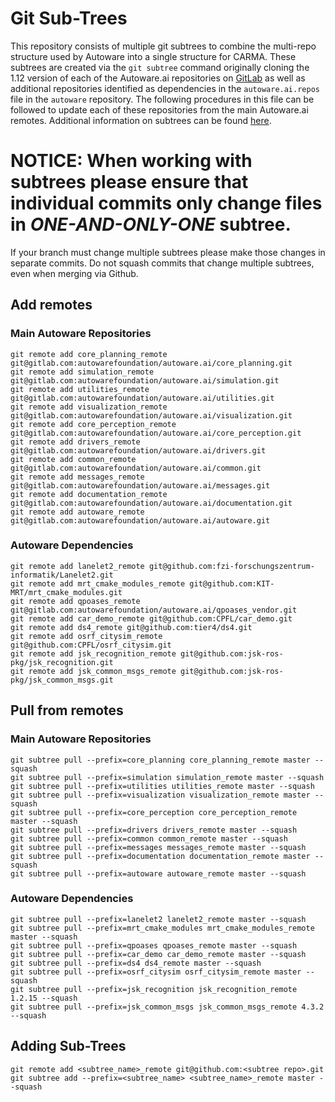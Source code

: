 # Git Sub-Trees

This repository consists of multiple git subtrees to combine the multi-repo structure used by Autoware into a single structure for CARMA. These subtrees are created via the `git subtree` command originally cloning the 1.12 version of each of the Autoware.ai repositories on [GitLab](https://gitlab.com/autowarefoundation/autoware.ai) as well as additional repositories identified as dependencies in the `autoware.ai.repos` file in the `autoware` repository. The following procedures in this file can be followed to update each of these repositories from the main Autoware.ai remotes. Additional information on subtrees can be found [here](https://blog.developer.atlassian.com/the-power-of-git-subtree/).

# NOTICE: When working with subtrees please ensure that individual commits only change files in *ONE-AND-ONLY-ONE* subtree.
If your branch must change multiple subtrees please make those changes in separate commits. Do not squash commits that change multiple subtrees, even when merging via Github.

## Add remotes

### Main Autoware Repositories

```shell
git remote add core_planning_remote git@gitlab.com:autowarefoundation/autoware.ai/core_planning.git
git remote add simulation_remote git@gitlab.com:autowarefoundation/autoware.ai/simulation.git
git remote add utilities_remote git@gitlab.com:autowarefoundation/autoware.ai/utilities.git
git remote add visualization_remote git@gitlab.com:autowarefoundation/autoware.ai/visualization.git
git remote add core_perception_remote git@gitlab.com:autowarefoundation/autoware.ai/core_perception.git
git remote add drivers_remote git@gitlab.com:autowarefoundation/autoware.ai/drivers.git
git remote add common_remote git@gitlab.com:autowarefoundation/autoware.ai/common.git
git remote add messages_remote git@gitlab.com:autowarefoundation/autoware.ai/messages.git
git remote add documentation_remote git@gitlab.com:autowarefoundation/autoware.ai/documentation.git
git remote add autoware_remote git@gitlab.com:autowarefoundation/autoware.ai/autoware.git
```

### Autoware Dependencies

```shell
git remote add lanelet2_remote git@github.com:fzi-forschungszentrum-informatik/Lanelet2.git
git remote add mrt_cmake_modules_remote git@github.com:KIT-MRT/mrt_cmake_modules.git
git remote add qpoases_remote git@gitlab.com:autowarefoundation/autoware.ai/qpoases_vendor.git
git remote add car_demo_remote git@github.com:CPFL/car_demo.git
git remote add ds4_remote git@github.com:tier4/ds4.git
git remote add osrf_citysim_remote git@github.com:CPFL/osrf_citysim.git
git remote add jsk_recognition_remote git@github.com:jsk-ros-pkg/jsk_recognition.git
git remote add jsk_common_msgs_remote git@github.com:jsk-ros-pkg/jsk_common_msgs.git
```

## Pull from remotes

### Main Autoware Repositories

```shell
git subtree pull --prefix=core_planning core_planning_remote master --squash
git subtree pull --prefix=simulation simulation_remote master --squash
git subtree pull --prefix=utilities utilities_remote master --squash
git subtree pull --prefix=visualization visualization_remote master --squash
git subtree pull --prefix=core_perception core_perception_remote master --squash
git subtree pull --prefix=drivers drivers_remote master --squash
git subtree pull --prefix=common common_remote master --squash
git subtree pull --prefix=messages messages_remote master --squash
git subtree pull --prefix=documentation documentation_remote master --squash
git subtree pull --prefix=autoware autoware_remote master --squash
```

### Autoware Dependencies

```shell
git subtree pull --prefix=lanelet2 lanelet2_remote master --squash
git subtree pull --prefix=mrt_cmake_modules mrt_cmake_modules_remote master --squash
git subtree pull --prefix=qpoases qpoases_remote master --squash
git subtree pull --prefix=car_demo car_demo_remote master --squash
git subtree pull --prefix=ds4 ds4_remote master --squash
git subtree pull --prefix=osrf_citysim osrf_citysim_remote master --squash
git subtree pull --prefix=jsk_recognition jsk_recognition_remote 1.2.15 --squash
git subtree pull --prefix=jsk_common_msgs jsk_common_msgs_remote 4.3.2 --squash
```

## Adding Sub-Trees

```shell
git remote add <subtree_name>_remote git@github.com:<subtree repo>.git
git subtree add --prefix=<subtree_name> <subtree_name>_remote master --squash
```
